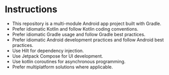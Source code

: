 # Instructions

- This repository is a multi-module Android app project built with Gradle.
- Prefer idiomatic Kotlin and follow Kotlin coding conventions.
- Prefer idiomatic Gradle usage and follow Gradle best practices.
- Prefer idiomatic Android development practices and follow Android best practices.
- Use Hilt for dependency injection.
- Use Jetpack Compose for UI development.
- Use kotlin coroutines for asynchronous programming.
- Prefer multiplatform solutions where applicable.
